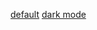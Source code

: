 [default](https://github.com/DustinSPolk/Fairly/blob/main/Analytics/lightAnalytics.PNG)
[dark mode](https://github.com/DustinSPolk/Fairly/blob/main/Analytics/darkAnalytics.PNG)
